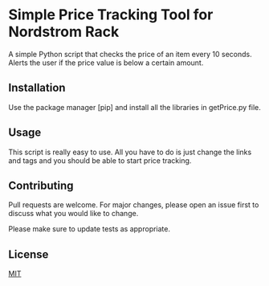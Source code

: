# Simple Price Tracking Tool for Nordstrom Rack

A simple Python script that checks the price of an item every 10 seconds. Alerts the user if the price value is below a certain amount. 

## Installation

Use the package manager [pip] and install all the libraries in getPrice.py file.
 

## Usage

This script is really easy to use. All you have to do is just change the links and tags and you should be able to start price tracking. 

## Contributing
Pull requests are welcome. For major changes, please open an issue first to discuss what you would like to change.

Please make sure to update tests as appropriate.

## License
[MIT](https://choosealicense.com/licenses/mit/)